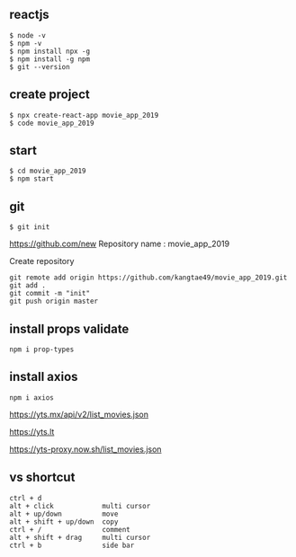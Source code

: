 reactjs
---
```
$ node -v
$ npm -v
$ npm install npx -g
$ npm install -g npm
$ git --version
```

create project
---
```
$ npx create-react-app movie_app_2019
$ code movie_app_2019
```
start
---
```
$ cd movie_app_2019
$ npm start
```

git
---
```
$ git init
```
https://github.com/new
Repository name : movie_app_2019

Create repository

```
git remote add origin https://github.com/kangtae49/movie_app_2019.git
git add .
git commit -m "init"
git push origin master
```

install props validate
---
```
npm i prop-types
```

install axios
---
```
npm i axios
```

https://yts.mx/api/v2/list_movies.json

https://yts.lt

https://yts-proxy.now.sh/list_movies.json








vs shortcut
---
```
ctrl + d
alt + click            multi cursor
alt + up/down          move
alt + shift + up/down  copy
ctrl + /               comment
alt + shift + drag     multi cursor
ctrl + b               side bar
```